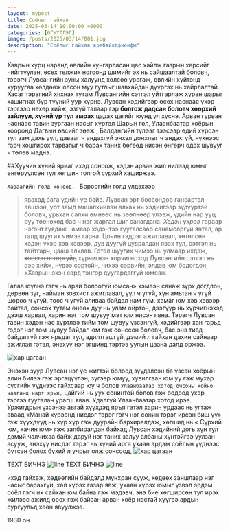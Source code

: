```yaml
---
layout: mypost
title: Соёлыг гайхав
date: 2025-03-14 10:00:00 +0000
categories: [ӨГҮҮЛЛЭГ]
image: /posts/2025/03/14/001.jpg
description: "Соёлыг гайхав вребвйкдфноифм"
---
```


Хаврын хурц наранд өвлийн хунгарласан цас хайлж газрын хөрсийг чийгтүүлэн, өсөх төлжих ногоонд шимийг эх нь сайшаалтай боловч, тэрэгч Лувсангийн зуны халуунд хөлсөө урсгаж, өвлийн хүйтэнд хуруугаа хөлдөөж олсон муу гутлыг шавхайдан дүүргэх нь хайрлалтай.
Хасаг тэрэгний хяхнах тутам Лувсангийн сэтгэл уйтгарлаж хүрэн шарыг хашигнах бүр түүний уур хүрнэ. Лувсан хэдийгээр өсөх наснаас үхэр тэргээр нөхөр хийж, эзгүй талаар гэр **болгож дадсан боловч хөөрхий зайлуул, хүний үр тул амрах** цадах цагийг юунд үл хүснэ. Арван гурван наснаас тавин зургаан насыг хүртэл Шарын гол, Улаанбаатар хоёрын хооронд Дагвын өвсийг зөөж , Балдангийн түлээг тээсээр өдий хүрсэн тул зам дахь уул, давааг ч андахгүй энхэл донхлыг ч эндэхгүй, нүхнээс гарч хошгирох тарвагыг ч барах таних бөгөөд нисэн өнгөрч одох шувууг ч төлөв мэднэ. 

##Хуучин хүний яриаг ихэд сонсож, хэдэн арван жил нилээд юмыг өнгөрүүлсэн тул хөгшин толгой сүрхий хаширжээ.

``Хараагийн голд хоноод, ``
Бороогийн голд үлдэхээр 
>явахад бага үдийн үе байв.
Лувсан эрт боссондоо гансартал эвшээн, урт замд мацалхийлэн алхах нь хэдийгээр зүдүүртэй боловч, урьхан салхи өмнөөс нь зөөлнөөр үлээж, үдийн нар ууц руу төөнөхөд бас ч нэг жаргал шиг санагдана. _Хэдэн үхрээ_ гараар нэгэнт гуядаж , амаар хэдэнтээ гуугалсаар санамсаргүй явтал, ар талд шуугих чимээ гарна. Цочин гэдрэг ажиглавал, хөтөлсөн хэдэн үхэр хэв хэвээр, дув дуугүй цувралдан явах тул, сэтгэл нь тайтгарч, цааш алхлав. Гэтэл шуугих чимээ нь улмаар ихдэж, ~~хоосон огторгуйд~~ хүрчигнэн хорчигноход Лувсангийн сэтгэл нь сэр хийж, нүдээ сортойн, чихээ сэрвийн, элдэв юм бодогдон, «Хаврын эхэн сард тэнгэр дуугардаггүй юмсан.
>
Галав юүлнэ гэгч нь арай болоогүй юмсан» хэмээн санаж зүрх догдлон, дөрвөн зүг, найман зовхист ажиглавал, үүл ч үгүй, хүн амьтан ч үгүй шороо ч үгүй, тоос ч үгүй аливаа байдал нам гүм, хамаг юм хэв хэвээр байтал, сонсох тутам өнөөх дуу нь улам ойртон, дээгүүр нь хүрчигнэхэд дээш харвал, харин нэг том шувуу мэт юм нисэн явна. Тэрэгч Лувсан тавин хэдэн нас хүртлээ тийм том шувуу үзсэнгүй, хэдийгээр хан гарьд гэдэг нэг том шувуу байдаг юм гэж сонссон боловч, бас энэ тивд байдаггүй гэж ярьдаг тул, адилтгашгүй, дэмий л гайхан дахин сайнаар ажиглая гэтэл, энэхүү нэг эгшинд тэртээ уулын цаана далд оржээ.

![хар цагаан](2025/3/14/002.jpg)

Энэхэн зуур Лувсан нэг үе жигтэй болоод зүүдэлсэн ба үзсэн хоёрын алин билээ гэж эргэцүүлэн, зүгээр юмуу, хувилгаан юм уу гэж мухар сүсгийн үүднээс гайхсаар юу ч болов 
```Улаанбаатар хотод очсоны хойно чавганц нарт ярьж,```
цайгий нь уух сонинтой болов гэж бодоод үхэр тэргээ гуугалан урагш явав. Удалгүй Улаанбаатар хотод ирэв. Уржигдрын үзсэнээ авгай хүүхдэд яръя гэтэл харин урдаас нь угтаж аваад «Манай хүрээнд нисдэг тэрэг гэгч нэг сонин тэрэг ирсэн биш үү» гэж хүүхдүүд нь хүр хүр гэж дуурайн бархиралдаж, хөгшид нь « Сүрхий юм, хачин юм» гэж залбиралдан байхад Лувсан хэдийний догь хүн тул дэмий чалчихаа байж даруй нэг таних залуу албаны хүнтэйгээ уулзан асууж, энэхүү нисдэг тэрэг нь хүний арга ухаан эрдэм соёлын үүднээс бүтсэн болох бүхий л учрыг олж сонсоод, 
![хар цагаан](2025/3/14/002.jpg)

ТЕХТ БИЧНЭ ![line](2025/3/14/002.jpg)
ТЕХТ БИЧНЭ ![line](2025/3/14/002.jpg)

ихэд гайхаж, хөдөөгийн байдалд мунхран сууж, хөдөөх заншлаар нэг насыг барахгүй, хөл хүрэх газар явж, ухаан хүрэх юмыг үзвэл эрдэм соёл гэгч их сайхан юм байна гэж мэдэвч, энэ бие хөгширсөн тул ирэх жилээс ажилд орох гэж байсан арван хоёр настай хүүгээ ардын сургуульд хөөн явуулжээ.

1930 он
